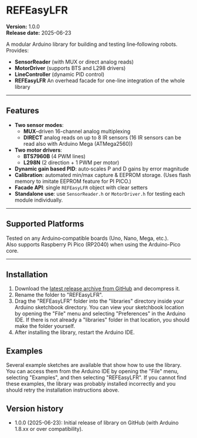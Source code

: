 # REFEasyLFR

**Version:** 1.0.0  
**Release date:** 2025-06-23  

A modular Arduino library for building and testing line‐following robots.  
Provides:

- **SensorReader** (with MUX or direct analog reads)  
- **MotorDriver** (supports BTS and L298 drivers)  
- **LineController** (dynamic PID control)  
- **REFEasyLFR** An overhead facade for one-line integration of the whole library

---

## Features

- **Two sensor modes**:  
  - **MUX**–driven 16-channel analog multiplexing  
  - **DIRECT** analog reads on up to 8 IR sensors (16 IR sensors can be read also with Arduino Mega (ATMega2560))
- **Two motor drivers**:  
  - **BTS7960B** (4 PWM lines)  
  - **L298N** (2 direction + 1 PWM per motor)  
- **Dynamic gain based PID**: auto‐scales P and D gains by error magnitude  
- **Calibration**: automated min/max capture & EEPROM storage. (Uses flash memory to imitate EEPROM feature for PI PICO.)
- **Facade API**: single `REFEasyLFR` object with clear setters  
- **Standalone use**: use `SensorReader.h` or `MotorDriver.h` for testing each module individually. 

---

## Supported Platforms

Tested on any Arduino‐compatible boards (Uno, Nano, Mega, etc.).  
Also supports Raspberry Pi Pico (RP2040) when using the Arduino-Pico core.

---

## Installation
1. Download the [latest release archive from GitHub](https://github.com/pololu/qtr-sensors-arduino/releases) and decompress it.
2. Rename the folder to "REFEasyLFR".
3. Drag the "REFEasyLFR" folder into the "libraries" directory inside your Arduino sketchbook directory. You can view your sketchbook location by opening the "File" menu and selecting "Preferences" in the Arduino IDE. If there is not already a "libraries" folder in that location, you should make the folder yourself.
4. After installing the library, restart the Arduino IDE.

## Examples

Several example sketches are available that show how to use the library. You can access them from the Arduino IDE by opening the "File" menu, selecting "Examples", and then selecting "REFEasyLFR". If you cannot find these examples, the library was probably installed incorrectly and you should retry the installation instructions above.

## Version history
* 1.0.0 (2025-06-23): Initial release of library on GitHub (with Arduino 1.8.xx or over compatibility).
